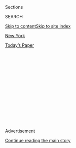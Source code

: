 <div id="app">

<div>

<div>

<div>

<div class="NYTAppHideMasthead css-1q2w90k e1suatyy0">

<div class="section css-ui9rw0 e1suatyy2">

<div class="css-eph4ug er09x8g0">

<div class="css-6n7j50">

</div>

<span class="css-1dv1kvn">Sections</span>

<div class="css-10488qs">

<span class="css-1dv1kvn">SEARCH</span>

</div>

[Skip to content](#site-content)[Skip to site index](#site-index)

</div>

<div id="masthead-section-label" class="css-1wr3we4 eaxe0e00">

[New
York](https://www.nytimes3xbfgragh.onion/section/nyregion)

</div>

<div class="css-10698na e1huz5gh0">

</div>

</div>

<div id="masthead-bar-one" class="section hasLinks css-15hmgas e1csuq9d3">

<div class="css-uqyvli e1csuq9d0">

</div>

<div class="css-1uqjmks e1csuq9d1">

</div>

<div class="css-9e9ivx">

[](https://myaccount.nytimes3xbfgragh.onion/auth/login?response_type=cookie&client_id=vi)

</div>

<div class="css-1bvtpon e1csuq9d2">

[Today’s
Paper](https://www.nytimes3xbfgragh.onion/section/todayspaper)

</div>

</div>

</div>

</div>

<div data-aria-hidden="false">

<div id="site-content" data-role="main">

<div>

<div class="css-1aor85t" style="opacity:0.000000001;z-index:-1;visibility:hidden">

<div class="css-1hqnpie">

<div class="css-epjblv">

<span class="css-17xtcya">[New
York](/section/nyregion)</span><span class="css-x15j1o">|</span><span class="css-fwqvlz">U.S.
Backs Down, Allowing Michael Cohen to Write Trump Tell-All
Book</span>

</div>

<div class="css-k008qs">

<div class="css-1iwv8en">

<span class="css-18z7m18"></span>

<div>

</div>

</div>

<span class="css-1n6z4y">https://nyti.ms/2CWFOwG</span>

<div class="css-1705lsu">

<div class="css-4xjgmj">

<div class="css-4skfbu" data-role="toolbar" data-aria-label="Social Media Share buttons, Save button, and Comments Panel with current comment count" data-testid="share-tools">

  - 
  - 
  - 
  - 
    
    <div class="css-6n7j50">
    
    </div>

  - 

</div>

</div>

</div>

</div>

</div>

</div>

<div id="NYT_TOP_BANNER_REGION" class="css-13pd83m">

</div>

<div id="top-wrapper" class="css-1sy8kpn">

<div id="top-slug" class="css-l9onyx">

Advertisement

</div>

[Continue reading the main
story](#after-top)

<div class="ad top-wrapper" style="text-align:center;height:100%;display:block;min-height:250px">

<div id="top" class="place-ad" data-position="top" data-size-key="top">

</div>

</div>

<div id="after-top">

</div>

</div>

<div>

<div id="sponsor-wrapper" class="css-1hyfx7x">

<div id="sponsor-slug" class="css-19vbshk">

Supported by

</div>

[Continue reading the main
story](#after-sponsor)

<div id="sponsor" class="ad sponsor-wrapper" style="text-align:center;height:100%;display:block">

</div>

<div id="after-sponsor">

</div>

</div>

<div class="css-186x18t">

</div>

<div class="css-1vkm6nb ehdk2mb0">

# U.S. Backs Down, Allowing Michael Cohen to Write Trump Tell-All Book

</div>

Mr. Cohen, the president’s former lawyer, had been returned to prison in
a dispute over the book, then released after a judge intervened.

<div class="css-79elbk" data-testid="photoviewer-wrapper">

<div class="css-z3e15g" data-testid="photoviewer-wrapper-hidden">

</div>

<div class="css-1a48zt4 ehw59r15" data-testid="photoviewer-children">

![<span class="css-16f3y1r e13ogyst0" data-aria-hidden="true">A judge
ruled last Thursday that the decision to return Michael D. Cohen,
center, to prison amounted to retaliation by the
government.</span><span class="css-cnj6d5 e1z0qqy90" itemprop="copyrightHolder"><span class="css-1ly73wi e1tej78p0">Credit...</span><span><span>Brendan
Mcdermid/Reuters</span></span></span>](https://static01.graylady3jvrrxbe.onion/images/2020/07/30/nyregion/30cohen/30cohen-articleLarge.jpg?quality=75&auto=webp&disable=upscale)

</div>

</div>

<div class="css-18e8msd">

<div class="css-vp77d3 epjyd6m0">

<div class="css-hus3qt ey68jwv0" data-aria-hidden="true">

[![Benjamin
Weiser](https://static01.graylady3jvrrxbe.onion/images/2018/07/16/multimedia/author-benjamin-weiser/author-benjamin-weiser-thumbLarge.png
"Benjamin Weiser")](https://www.nytimes3xbfgragh.onion/by/benjamin-weiser)

</div>

<div class="css-1baulvz">

By [<span class="css-1baulvz last-byline" itemprop="name">Benjamin
Weiser</span>](https://www.nytimes3xbfgragh.onion/by/benjamin-weiser)

</div>

</div>

  - July 30,
    2020

  - 
    
    <div class="css-4xjgmj">
    
    <div class="css-d8bdto" data-role="toolbar" data-aria-label="Social Media Share buttons, Save button, and Comments Panel with current comment count" data-testid="share-tools">
    
      - 
      - 
      - 
      - 
        
        <div class="css-6n7j50">
        
        </div>
    
      - 
    
    </div>
    
    </div>

</div>

</div>

<div class="section meteredContent css-1r7ky0e" name="articleBody" itemprop="articleBody">

<div class="css-1fanzo5 StoryBodyCompanionColumn">

<div class="css-53u6y8">

Michael D. Cohen now will be allowed to finish his tell-all book about
President Trump after the government said on Thursday that it had given
up a legal battle to prevent him from expressing himself on television,
on social media or in books while he serves a prison sentence at home.

The government, writing to a federal judge in Manhattan, said it would
not challenge a ruling last week that cleared the way for Mr. Cohen, who
once was Mr. Trump’s lawyer and fixer, to publish a memoir about his
former boss before the election.

The government said it had agreed to omit a condition in Mr. Cohen’s
home-confinement agreement that would have banned him from any contact
with the media, including making posts on social media, appearing on
television or publishing a book.

Federal prosecutors wrote to the judge that the government had agreed
with Mr. Cohen’s lawyers that “a specific provision” regarding Mr.
Cohen’s “contact with the media is not necessary.” They also said they
would not further litigate or appeal the judge’s ruling.

</div>

</div>

<div class="css-1fanzo5 StoryBodyCompanionColumn">

<div class="css-53u6y8">

Mr. Cohen was let of out of prison in May because of the coronavirus and
was expected to serve the rest of his three-year sentence at home, but
officials sent him back to custody after he balked at signing the
agreement.

[The judge, Alvin K. Hellerstein of Federal District Court, ruled last
Thursday that the decision to return Mr. Cohen to prison amounted to
retaliation](https://www.nytimes3xbfgragh.onion/2020/07/23/nyregion/michael-cohen-trump-book.html)
by the government and ordered him to be released again into home
confinement.

“I make the finding that the purpose of transferring Mr. Cohen from
furlough and home confinement to jail is retaliatory,” Judge Hellerstein
said. “And it’s retaliatory because of his desire to exercise his First
Amendment rights to publish a book and to discuss anything about the
book or anything else he wants on social media and with others.”

Mr. Cohen has said that his book, which he had been working on in the
prison library while serving his sentence at a minimum-security prison
camp in Otisville, N.Y., will give a glimpse into his “firsthand
experiences with Mr. Trump.”

In a lawsuit, Mr. Cohen said his book would paint Mr. Trump as a racist
and offer revealing details about “the president’s behavior behind
closed doors.”

</div>

</div>

<div class="css-1fanzo5 StoryBodyCompanionColumn">

<div class="css-53u6y8">

“The narrative describes pointedly certain anti-Semitic remarks against
prominent Jewish people and virulently racist remarks against such Black
leaders as President Barack Obama and Nelson Mandela,” the lawsuit said.

Mr. Cohen’s lawyer, E. Danya Perry, declined to comment on Thursday; the
Bureau of Prisons did not immediately respond to a request for comment.
James Margolin, a spokesman for the U.S. attorney’s office in Manhattan,
said, “We will let the office’s filing speak for itself.”

Mr. Cohen, who once bragged that he would take a bullet for Mr. Trump,
[pleaded guilty in 2018 to campaign finance violations and other
crimes](https://slack-redir.net/link?url=https%3A%2F%2Fwww.nytimes3xbfgragh.onion%2F2018%2F08%2F21%2Fnyregion%2Fmichael-cohen-guilty-plea-trump-takeaways.html).

When he entered his plea, Mr. Cohen implicated the president, telling
the court that Mr. Trump had directed him during the 2016 election to
arrange hush-money payments to two women who claimed they had had
affairs with Mr. Trump. The president has denied those allegations.

</div>

</div>

</div>

<div>

</div>

<div>

</div>

<div>

</div>

<div>

<div id="bottom-wrapper" class="css-1ede5it">

<div id="bottom-slug" class="css-l9onyx">

Advertisement

</div>

[Continue reading the main
story](#after-bottom)

<div id="bottom" class="ad bottom-wrapper" style="text-align:center;height:100%;display:block;min-height:90px">

</div>

<div id="after-bottom">

</div>

</div>

</div>

</div>

</div>

## Site Index

<div>

</div>

## Site Information Navigation

  - [© <span>2020</span> <span>The New York Times
    Company</span>](https://help.nytimes3xbfgragh.onion/hc/en-us/articles/115014792127-Copyright-notice)

<!-- end list -->

  - [NYTCo](https://www.nytco.com/)
  - [Contact
    Us](https://help.nytimes3xbfgragh.onion/hc/en-us/articles/115015385887-Contact-Us)
  - [Work with us](https://www.nytco.com/careers/)
  - [Advertise](https://nytmediakit.com/)
  - [T Brand Studio](http://www.tbrandstudio.com/)
  - [Your Ad
    Choices](https://www.nytimes3xbfgragh.onion/privacy/cookie-policy#how-do-i-manage-trackers)
  - [Privacy](https://www.nytimes3xbfgragh.onion/privacy)
  - [Terms of
    Service](https://help.nytimes3xbfgragh.onion/hc/en-us/articles/115014893428-Terms-of-service)
  - [Terms of
    Sale](https://help.nytimes3xbfgragh.onion/hc/en-us/articles/115014893968-Terms-of-sale)
  - [Site
    Map](https://spiderbites.nytimes3xbfgragh.onion)
  - [Help](https://help.nytimes3xbfgragh.onion/hc/en-us)
  - [Subscriptions](https://www.nytimes3xbfgragh.onion/subscription?campaignId=37WXW)

</div>

</div>

</div>

</div>
